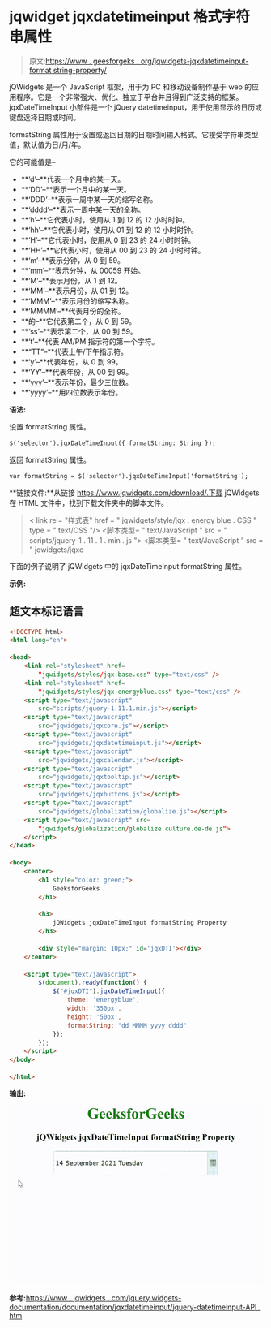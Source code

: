 # jqwidget jqxdatetimeinput 格式字符串属性

> 原文:[https://www . geesforgeks . org/jqwidgets-jqxdatetimeinput-format string-property/](https://www.geeksforgeeks.org/jqwidgets-jqxdatetimeinput-formatstring-property/)

jQWidgets 是一个 JavaScript 框架，用于为 PC 和移动设备制作基于 web 的应用程序。它是一个非常强大、优化、独立于平台并且得到广泛支持的框架。jqxDateTimeInput 小部件是一个 jQuery datetimeinput，用于使用显示的日历或键盘选择日期或时间。

formatString 属性用于设置或返回日期的日期时间输入格式。它接受字符串类型值，默认值为日/月/年。

它的可能值是–

*   **‘d’–**代表一个月中的某一天。
*   **‘DD’–**表示一个月中的某一天。
*   **‘DDD’–**表示一周中某一天的缩写名称。
*   **‘dddd’–**表示一周中某一天的全称。
*   **‘h’–**它代表小时，使用从 1 到 12 的 12 小时时钟。
*   **‘hh’–**它代表小时，使用从 01 到 12 的 12 小时时钟。
*   **‘H’–**它代表小时，使用从 0 到 23 的 24 小时时钟。
*   **‘HH’–**它代表小时，使用从 00 到 23 的 24 小时时钟。
*   **‘m’–**表示分钟，从 0 到 59。
*   **‘mm’–**表示分钟，从 00059 开始。
*   **‘M’–**表示月份，从 1 到 12。
*   **‘MM’–**表示月份，从 01 到 12。
*   **‘MMM’–**表示月份的缩写名称。
*   **‘MMMM’–**代表月份的全称。
*   **的–**它代表第二个，从 0 到 59。
*   **‘ss’–**表示第二个，从 00 到 59。
*   **‘t’–**代表 AM/PM 指示符的第一个字符。
*   **“TT”–**代表上午/下午指示符。
*   **‘y’–**代表年份，从 0 到 99。
*   **‘YY’–**代表年份，从 00 到 99。
*   **‘yyy’–**表示年份，最少三位数。
*   **‘yyyy’–**用四位数表示年份。

**语法:**

设置 formatString 属性。

```html
$('selector').jqxDateTimeInput({ formatString: String });
```

返回 formatString 属性。

```html
var formatString = $('selector').jqxDateTimeInput('formatString');
```

**链接文件:**从链接 https://www.jqwidgets.com/download/.下载 jQWidgets 在 HTML 文件中，找到下载文件夹中的脚本文件。

> <link rel="”stylesheet”" href="”jqwidgets/styles/jqx.base.css”" type="”text/css”">
> < link rel= "样式表" href = " jqwidgets/style/jqx . energy blue . CSS " type = " text/CSS "/>
> <脚本类型= " text/JavaScript " src = " scripts/jquery-1 . 11 . 1 . min . js "></脚本>
> <脚本类型= " text/JavaScript " src = " jqwidgets/jqxc

下面的例子说明了 jQWidgets 中的 jqxDateTimeInput formatString 属性。

**示例:**

## 超文本标记语言

```html
<!DOCTYPE html>
<html lang="en">

<head>
    <link rel="stylesheet" href=
        "jqwidgets/styles/jqx.base.css" type="text/css" />
    <link rel="stylesheet" href=
        "jqwidgets/styles/jqx.energyblue.css" type="text/css" />
    <script type="text/javascript" 
        src="scripts/jquery-1.11.1.min.js"></script>
    <script type="text/javascript" 
        src="jqwidgets/jqxcore.js"></script>
    <script type="text/javascript" 
        src="jqwidgets/jqxdatetimeinput.js"></script>
    <script type="text/javascript" 
        src="jqwidgets/jqxcalendar.js"></script>
    <script type="text/javascript" 
        src="jqwidgets/jqxtooltip.js"></script>
    <script type="text/javascript" 
        src="jqwidgets/jqxbuttons.js"></script>
    <script type="text/javascript" 
        src="jqwidgets/globalization/globalize.js"></script>
    <script type="text/javascript" src=
        "jqwidgets/globalization/globalize.culture.de-de.js">
    </script>
</head>

<body>
    <center>
        <h1 style="color: green;">
            GeeksforGeeks
        </h1>

        <h3>
            jQWidgets jqxDateTimeInput formatString Property
        </h3>

        <div style="margin: 10px;" id='jqxDTI'></div>
    </center>

    <script type="text/javascript">
        $(document).ready(function() {
            $("#jqxDTI").jqxDateTimeInput({
                theme: 'energyblue',
                width: '350px',
                height: '50px',
                formatString: "dd MMMM yyyy dddd"
            });
        });
    </script>
</body>

</html>
```

**输出:**

![](img/e9ea40ac004ae536bb64028625072fcb.png)

**参考:**[https://www . jqwidgets . com/jquery widgets-documentation/documentation/jqxdatetimeinput/jquery-datetimeinput-API . htm](https://www.jqwidgets.com/jquery-widgets-documentation/documentation/jqxdatetimeinput/jquery-datetimeinput-api.htm)